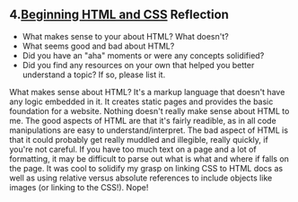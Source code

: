 ## 4.[Beginning HTML and CSS](4_beginning_HTML_CSS/readme.mc) Reflection

* What makes sense to your about HTML? What doesn't? 
* What seems good and bad about HTML?
* Did you have an "aha" moments or were any concepts solidified?
* Did you find any resources on your own that helped you better understand a topic? If so, please list it.

<!-- Add your reflection here. Remove the comment markers -->
What makes sense about HTML? It's a markup language that doesn't have any logic embedded in it. It creates static pages and provides the basic foundation for a website. Nothing doesn't really make sense about HTML to me.
The good aspects of HTML are that it's fairly readible, as in all code manipulations are easy to understand/interpret. The bad aspect of HTML is that it could probably get really muddled and illegible, really quickly, if you're not careful. If you have too much text on a page and a lot of formatting, it may be difficult to parse out what is what and where if falls on the page.
It was cool to solidify my grasp on linking CSS to HTML docs as well as using relative versus absolute references to include objects like images (or linking to the CSS!).
Nope!
